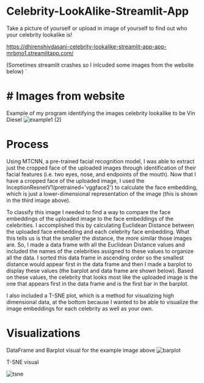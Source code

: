 # Celebrity-LookAlike-Streamlit-App
Take a picture of yourself or upload in image of yourself to find out who your celebrity lookalike is!

https://dhirenshivdasani-celebrity-lookalike-streamlit-app-app-mrbmo1.streamlitapp.com/

(Sometimes streamlit crashes so I inlcuded some images from the website below)
`
# # Images from website 

Example of my program identifying the images celebrity lookalike to be Vin Diesel
![example1 (2)](https://user-images.githubusercontent.com/51030977/179424880-42de3890-658f-4c85-86b1-c6b0e2bb65a9.png)

# Process

Using MTCNN, a pre-trained facial recognition model, I was able to extract just the cropped face of the uploaded images through identification of their facial features (i.e. two eyes, nose, and endpoints of the mouth). Now that I have a cropped face of the uploaded image, I used the InceptionResnetV1(pretrained='vggface2') to calculate the face embedding, which is just a lower-dimensional representation of the image (this is shown in the third image above).

To classify this image I needed to find a way to compare the face embeddings of the uploaded image to the face embeddings of the celebrities. I accomplished this by calculating Euclidean Distance between the uploaded face embedding and each celebrity face embedding. What this tells us is that the smaller the distance, the more similar those images are. So, I made a data frame with all the Euclidean Distance values and included the names of the celebrities assigned to these values to organize all the data. I sorted this data frame in ascending order so the smallest distance would appear first in the data frame and then I made a barplot to display these values (the barplot and data frame are shown below). Based on these values, the celebrity that looks most like the uploaded image is the one that appears first in the data frame and is the first bar in the barplot.

I also included a T-SNE plot, which is a method for visualizing high dimensional data, at the bottom because I wanted to be able to visualize the image embeddings for each celebrity as well as your own.

# Visualizations

DataFrame and Barplot visual for the example image above
![barplot](https://user-images.githubusercontent.com/51030977/179425021-5e22be4f-a4b9-469b-b506-868ba74a0dc8.png)

T-SNE visual

![tsne](https://user-images.githubusercontent.com/51030977/179425114-47165de2-cf1f-4256-b103-53ad617806b1.png)

